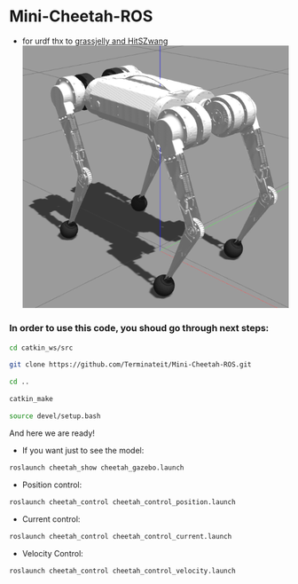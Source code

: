 # Mini-Cheetah-ROS
* for urdf thx to [grassjelly and HitSZwang](https://github.com/HitSZwang/mini-cheetah-gazebo-urdf)
![mini](cheetah_show/Cheetah.png)


### In order to use this code, you shoud go through next steps:

```bash
cd catkin_ws/src
```

```bash
git clone https://github.com/Terminateit/Mini-Cheetah-ROS.git
```

```bash
cd ..
```

```bash
catkin_make
```

```bash
source devel/setup.bash
```

And here we are ready!



* If you want just to see the model:

```bash
roslaunch cheetah_show cheetah_gazebo.launch
```

* Position control:
```bash
roslaunch cheetah_control cheetah_control_position.launch
```

* Current control:
```bash
roslaunch cheetah_control cheetah_control_current.launch
```

* Velocity Control:
```bash
roslaunch cheetah_control cheetah_control_velocity.launch
```

